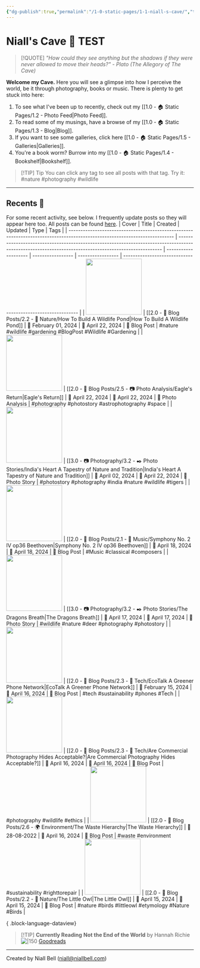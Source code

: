 ```yaml
---
{"dg-publish":true,"permalink":"/1-0-static-pages/1-1-niall-s-cave/","title":"🦇 The Cave","metatags":{"description":"The homepage of niallbell.com","og:description":"The homepage of niallbell.com"},"contentClasses":"cards cards-cols-3 cards-cover cards-cover-no-border cards-title-hide-icons","tags":["gardenEntry"],"noteIcon":null,"created":"2024-04-07T21:59:11.083+01:00","updated":"2024-04-23T14:04:47.970+01:00"}
---
```


# Niall's Cave 🦇 TEST

> [!QUOTE] *"How could they see anything but the shadows if they were never allowed to move their heads?"* - *Plato (The Allegory of The Cave)*

**Welcome my Cave.** Here you will see a glimpse into how I perceive the world, be it through photography, books or music. There is plenty to get stuck into here:

1. To see what I've been up to recently, check out my [[1.0 - 🏠 Static Pages/1.2 - Photo Feed\|Photo Feed]].
2. To read some of my musings, have a browse of my [[1.0 - 🏠 Static Pages/1.3 - Blog\|Blog]].
3. If you want to see some galleries, click here [[1.0 - 🏠 Static Pages/1.5 - Galleries\|Galleries]].
4. You're a book worm? Burrow into my [[1.0 - 🏠 Static Pages/1.4 - Bookshelf\|Bookshelf]].

>[!TIP] Tip
>You can click any tag to see all posts with that tag. Try it: #nature #photography #wildlife

---

## Recents 📝

For some recent activity, see below. I frequently update posts so they will appear here too. All posts can be found [here](https://niallbell.com/blog).
| Cover                                                                                                                      | Title                                                                                                                                                 | Created              | Updated           | Type              | Tags                                                        |
| -------------------------------------------------------------------------------------------------------------------------- | ----------------------------------------------------------------------------------------------------------------------------------------------------- | -------------------- | ----------------- | ----------------- | ----------------------------------------------------------- |
| <img src='https://i.imgur.com/KSajmT4.jpeg' style='height:150px;'/>                                                        | [[2.0 - 📝 Blog Posts/2.2 - 🌱 Nature/How To Build A Wildlife Pond\|How To Build A Wildlife Pond]]                                                 | 📅 February 01, 2024 | 🔄 April 22, 2024 | 💭 Blog Post      | #nature #wildlife #gardening #BlogPost #Wildlife #Gardening |
| <img src='https://science.nasa.gov/wp-content/uploads/2023/08/as11_44_6642.jpg?w=2048&format=webp' style='height:150px;'/> | [[2.0 - 📝 Blog Posts/2.5 - 📷 Photo Analysis/Eagle's Return\|Eagle's Return]]                                                                     | 📅 April 22, 2024    | 🔄 April 22, 2024 | 💭 Photo Analysis | #photography #photostory #astrophotography #space           |
| <img src='https://i.imgur.com/diPWwgj.jpeg' style='height:150px;'/>                                                        | [[3.0 - 📷 Photography/3.2 - ✒️ Photo Stories/India's Heart A Tapestry of Nature and Tradition\|India's Heart A Tapestry of Nature and Tradition]] | 📅 April 02, 2024    | 🔄 April 22, 2024 | 💭 Photo Story    | #photostory #photography #india #nature #wildlife #tigers   |
| <img src='https://i.imgur.com/Zn891va.jpeg' style='height:150px;'/>                                                        | [[2.0 - 📝 Blog Posts/2.1 - 🎼 Music/Symphony No. 2 IV op36 Beethoven\|Symphony No. 2 IV op36 Beethoven]]                                          | 📅 April 18, 2024    | 🔄 April 18, 2024 | 💭 Blog Post      | #Music #classical #composers                                |
| <img src='https://i.imgur.com/8bzvnWQ.png' style='height:150px;'/>                                                         | [[3.0 - 📷 Photography/3.2 - ✒️ Photo Stories/The Dragons Breath\|The Dragons Breath]]                                                             | 📅 April 17, 2024    | 🔄 April 17, 2024 | 💭 Photo Story    | #wildlife #nature #deer #photography #photostory            |
| <img src='https://i.imgur.com/6HNhbjt.jpeg' style='height:150px;'/>                                                        | [[2.0 - 📝 Blog Posts/2.3 - 💾 Tech/EcoTalk A Greener Phone Network\|EcoTalk A Greener Phone Network]]                                             | 📅 February 15, 2024 | 🔄 April 16, 2024 | 💭 Blog Post      | #tech #sustainability #phones #Tech                         |
| <img src='https://i.imgur.com/a0xdQzW.jpeg' style='height:150px;'/>                                                        | [[2.0 - 📝 Blog Posts/2.3 - 💾 Tech/Are Commercial Photography Hides Acceptable?\|Are Commercial Photography Hides Acceptable?]]                   | 📅 April 16, 2024    | 🔄 April 16, 2024 | 💭 Blog Post      | #photography #wildlife #ethics                              |
| <img src='https://i.imgur.com/6zfWazY.jpeg' style='height:150px;'/>                                                        | [[2.0 - 📝 Blog Posts/2.6 - 🌍 Environment/The Waste Hierarchy\|The Waste Hierarchy]]                                                              | 📅 28-08-2022        | 🔄 April 16, 2024 | 💭 Blog Post      | #waste #environment #sustainability #righttorepair          |
| <img src='https://i.imgur.com/4TOgr4b.jpeg' style='height:150px;'/>                                                        | [[2.0 - 📝 Blog Posts/2.2 - 🌱 Nature/The Little Owl\|The Little Owl]]                                                                             | 📅 April 15, 2024    | 🔄 April 15, 2024 | 💭 Blog Post      | #nature #birds #littleowl #etymology #Nature #Birds         |

{ .block-language-dataview}

>[!TIP] **Currently Reading**
>**Not the End of the World** by Hannah Richie
>![|150](https://images-na.ssl-images-amazon.com/images/S/compressed.photo.goodreads.com/books/1690311764i/145624737.jpg)
>[Goodreads](https://www.goodreads.com/user/show/138481589-niall-bell)


---
Created by Niall Bell (niall@niallbell.com)

